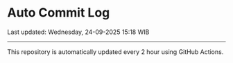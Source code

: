 # Auto Commit Log

Last updated: Wednesday, 24-09-2025 15:18 WIB

---

This repository is automatically updated every 2 hour using GitHub Actions.
